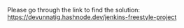 Please go through the link to find the solution: https://devunnatig.hashnode.dev/jenkins-freestyle-project
